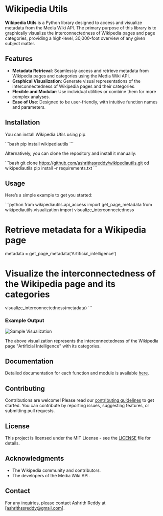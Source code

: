 
# Wikipedia Utils

**Wikipedia Utils** is a Python library designed to access and visualize metadata from the Media Wiki API. The primary purpose of this library is to graphically visualize the interconnectedness of Wikipedia pages and page categories, providing a high-level, 30,000-foot overview of any given subject matter.

## Features

- **Metadata Retrieval**: Seamlessly access and retrieve metadata from Wikipedia pages and categories using the Media Wiki API.
- **Graphical Visualization**: Generate visual representations of the interconnectedness of Wikipedia pages and their categories.
- **Flexible and Modular**: Use individual utilities or combine them for more complex analyses.
- **Ease of Use**: Designed to be user-friendly, with intuitive function names and parameters.

## Installation

You can install Wikipedia Utils using pip:

\`\`\`bash
pip install wikipediautils
\`\`\`

Alternatively, you can clone the repository and install it manually:

\`\`\`bash
git clone https://github.com/ashrithssreddy/wikipediautils.git
cd wikipediautils
pip install -r requirements.txt
\`\`\`

## Usage

Here’s a simple example to get you started:

\`\`\`python
from wikipediautils.api_access import get_page_metadata
from wikipediautils.visualization import visualize_interconnectedness

# Retrieve metadata for a Wikipedia page
metadata = get_page_metadata('Artificial_intelligence')

# Visualize the interconnectedness of the Wikipedia page and its categories
visualize_interconnectedness(metadata)
\`\`\`

### Example Output

![Sample Visualization](examples/sample_output.png)

The above visualization represents the interconnectedness of the Wikipedia page "Artificial Intelligence" with its categories.

## Documentation

Detailed documentation for each function and module is available [here](link-to-docs). 

## Contributing

Contributions are welcome! Please read our [contributing guidelines](CONTRIBUTING.md) to get started. You can contribute by reporting issues, suggesting features, or submitting pull requests.

## License

This project is licensed under the MIT License - see the [LICENSE](LICENSE) file for details.

## Acknowledgments

- The Wikipedia community and contributors.
- The developers of the Media Wiki API.

## Contact

For any inquiries, please contact Ashrith Reddy at [ashrithssreddy@gmail.com].
